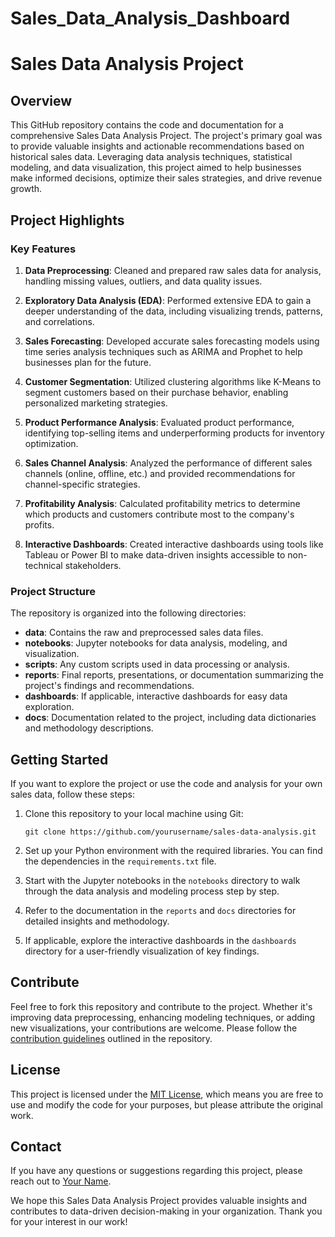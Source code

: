 # Sales_Data_Analysis_Dashboard

# Sales Data Analysis Project

## Overview

This GitHub repository contains the code and documentation for a comprehensive Sales Data Analysis Project. The project's primary goal was to provide valuable insights and actionable recommendations based on historical sales data. Leveraging data analysis techniques, statistical modeling, and data visualization, this project aimed to help businesses make informed decisions, optimize their sales strategies, and drive revenue growth.

## Project Highlights

### Key Features

1. **Data Preprocessing**: Cleaned and prepared raw sales data for analysis, handling missing values, outliers, and data quality issues.

2. **Exploratory Data Analysis (EDA)**: Performed extensive EDA to gain a deeper understanding of the data, including visualizing trends, patterns, and correlations.

3. **Sales Forecasting**: Developed accurate sales forecasting models using time series analysis techniques such as ARIMA and Prophet to help businesses plan for the future.

4. **Customer Segmentation**: Utilized clustering algorithms like K-Means to segment customers based on their purchase behavior, enabling personalized marketing strategies.

5. **Product Performance Analysis**: Evaluated product performance, identifying top-selling items and underperforming products for inventory optimization.

6. **Sales Channel Analysis**: Analyzed the performance of different sales channels (online, offline, etc.) and provided recommendations for channel-specific strategies.

7. **Profitability Analysis**: Calculated profitability metrics to determine which products and customers contribute most to the company's profits.

8. **Interactive Dashboards**: Created interactive dashboards using tools like Tableau or Power BI to make data-driven insights accessible to non-technical stakeholders.

### Project Structure

The repository is organized into the following directories:

- **data**: Contains the raw and preprocessed sales data files.
- **notebooks**: Jupyter notebooks for data analysis, modeling, and visualization.
- **scripts**: Any custom scripts used in data processing or analysis.
- **reports**: Final reports, presentations, or documentation summarizing the project's findings and recommendations.
- **dashboards**: If applicable, interactive dashboards for easy data exploration.
- **docs**: Documentation related to the project, including data dictionaries and methodology descriptions.

## Getting Started

If you want to explore the project or use the code and analysis for your own sales data, follow these steps:

1. Clone this repository to your local machine using Git:

   ```
   git clone https://github.com/yourusername/sales-data-analysis.git
   ```

2. Set up your Python environment with the required libraries. You can find the dependencies in the `requirements.txt` file.

3. Start with the Jupyter notebooks in the `notebooks` directory to walk through the data analysis and modeling process step by step.

4. Refer to the documentation in the `reports` and `docs` directories for detailed insights and methodology.

5. If applicable, explore the interactive dashboards in the `dashboards` directory for a user-friendly visualization of key findings.

## Contribute

Feel free to fork this repository and contribute to the project. Whether it's improving data preprocessing, enhancing modeling techniques, or adding new visualizations, your contributions are welcome. Please follow the [contribution guidelines](CONTRIBUTING.md) outlined in the repository.

## License

This project is licensed under the [MIT License](LICENSE), which means you are free to use and modify the code for your purposes, but please attribute the original work.

## Contact

If you have any questions or suggestions regarding this project, please reach out to [Your Name](mailto:your.email@example.com).

We hope this Sales Data Analysis Project provides valuable insights and contributes to data-driven decision-making in your organization. Thank you for your interest in our work!
